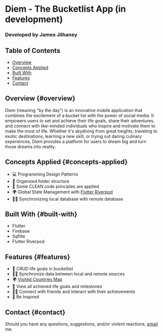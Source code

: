 # Diem - The Bucketlist App (in development)
### Developed by James Jilhaney

## Table of Contents

- [Overview](#overview)
- [Concepts Applied](#concepts-applied)
- [Built With](#built-with)
- [Features](#features)
- [Contact](#contact)

## Overview {#overview}
Diem (meaning "by the day") is an innovative mobile application that combines the excitement of a bucket list with the power of social media. It empowers users to set and achieve their life goals, share their adventures, and connect with like-minded individuals who inspire and motivate them to make the most of life. Whether it's skydiving from great heights, traveling to exotic destinations, learning a new skill, or trying out daring culinary experiences, Diem provides a platform for users to dream big and turn those dreams into reality.

## Concepts Applied {#concepts-applied}
- 💻 Programming Design Patterns
- 📂 Organized folder structure
- 🧹 Some CLEAN code principles are applied
- 🌍 Global State Management with [Flutter Riverpod](https://riverpod.dev/)
- 🧙🏼 Synchronizing local database with remote database

## Built With {#built-with}
- Flutter
- Firebase
- Sqflite
- Flutter Riverpod

## Features {#features}
- 🥅 CRUD life goals in bucketlist
- 🧙🏼 Synchronize data between local and remote sources
- 🌍 [Visited Countries Map](https://www.mapchart.net/world.html)
- 📔 View all achieved life goals and milestones
- 🧑🏽 Connect with friends and interact with their achievements
- 🗿 Be Inspired 

## Contact {#contact}
Should you have any questions, suggestions, and/or violent reactions, [email](jamesjilhaney@gmail.com) me.
